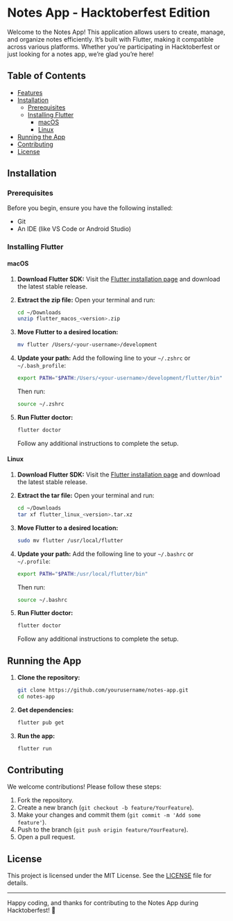 # Notes App - Hacktoberfest Edition

Welcome to the Notes App! This application allows users to create, manage, and organize notes efficiently. It’s built with Flutter, making it compatible across various platforms. Whether you're participating in Hacktoberfest or just looking for a notes app, we’re glad you’re here!

## Table of Contents
- [Features](#features)
- [Installation](#installation)
  - [Prerequisites](#prerequisites)
  - [Installing Flutter](#installing-flutter)
    - [macOS](#macos)
    - [Linux](#linux)
- [Running the App](#running-the-app)
- [Contributing](#contributing)
- [License](#license)

## Installation

### Prerequisites
Before you begin, ensure you have the following installed:
- Git
- An IDE (like VS Code or Android Studio)

### Installing Flutter

#### macOS
1. **Download Flutter SDK:**
   Visit the [Flutter installation page](https://flutter.dev/docs/get-started/install/macos) and download the latest stable release.

2. **Extract the zip file:**
   Open your terminal and run:
   ```bash
   cd ~/Downloads
   unzip flutter_macos_<version>.zip
   ```

3. **Move Flutter to a desired location:**
   ```bash
   mv flutter /Users/<your-username>/development
   ```

4. **Update your path:**
   Add the following line to your `~/.zshrc` or `~/.bash_profile`:
   ```bash
   export PATH="$PATH:/Users/<your-username>/development/flutter/bin"
   ```
   Then run:
   ```bash
   source ~/.zshrc
   ```

5. **Run Flutter doctor:**
   ```bash
   flutter doctor
   ```
   Follow any additional instructions to complete the setup.

#### Linux
1. **Download Flutter SDK:**
   Visit the [Flutter installation page](https://flutter.dev/docs/get-started/install/linux) and download the latest stable release.

2. **Extract the tar file:**
   Open your terminal and run:
   ```bash
   cd ~/Downloads
   tar xf flutter_linux_<version>.tar.xz
   ```

3. **Move Flutter to a desired location:**
   ```bash
   sudo mv flutter /usr/local/flutter
   ```

4. **Update your path:**
   Add the following line to your `~/.bashrc` or `~/.profile`:
   ```bash
   export PATH="$PATH:/usr/local/flutter/bin"
   ```
   Then run:
   ```bash
   source ~/.bashrc
   ```

5. **Run Flutter doctor:**
   ```bash
   flutter doctor
   ```
   Follow any additional instructions to complete the setup.

## Running the App
1. **Clone the repository:**
   ```bash
   git clone https://github.com/yourusername/notes-app.git
   cd notes-app
   ```

2. **Get dependencies:**
   ```bash
   flutter pub get
   ```

3. **Run the app:**
   ```bash
   flutter run
   ```

## Contributing
We welcome contributions! Please follow these steps:
1. Fork the repository.
2. Create a new branch (`git checkout -b feature/YourFeature`).
3. Make your changes and commit them (`git commit -m 'Add some feature'`).
4. Push to the branch (`git push origin feature/YourFeature`).
5. Open a pull request.

## License
This project is licensed under the MIT License. See the [LICENSE](LICENSE) file for details.

---

Happy coding, and thanks for contributing to the Notes App during Hacktoberfest! 🎉

